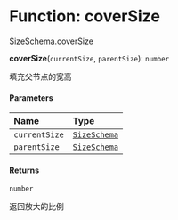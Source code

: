 # Function: coverSize

[SizeSchema](/auto-docs/fixed-layout-editor/modules/SizeSchema.md).coverSize

**coverSize**(`currentSize`, `parentSize`): `number`

填充父节点的宽高

#### Parameters

| Name | Type |
| :------ | :------ |
| `currentSize` | [`SizeSchema`](/auto-docs/fixed-layout-editor/interfaces/SizeSchema-1.md) |
| `parentSize` | [`SizeSchema`](/auto-docs/fixed-layout-editor/interfaces/SizeSchema-1.md) |

#### Returns

`number`

返回放大的比例
